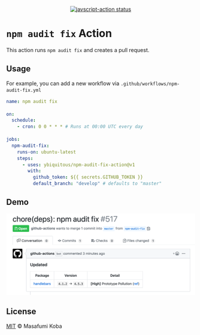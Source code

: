 <p align="center">
  <a href="https://github.com/ybiquitous/npm-audit-fix-action/actions"><img alt="javscript-action status" src="https://github.com/ybiquitous/npm-audit-fix-action/workflows/units-test/badge.svg"></a>
</p>

# `npm audit fix` Action

This action runs `npm audit fix` and creates a pull request.

## Usage

For example, you can add a new workflow via `.github/workflows/npm-audit-fix.yml`

```yaml
name: npm audit fix

on:
  schedule:
    - cron: 0 0 * * * # Runs at 00:00 UTC every day

jobs:
  npm-audit-fix:
    runs-on: ubuntu-latest
    steps:
      - uses: ybiquitous/npm-audit-fix-action@v1
        with:
          github_token: ${{ secrets.GITHUB_TOKEN }}
          default_branch: "develop" # defaults to "master"
```

## Demo

![A pull request for demo](demo.png)

## License

[MIT](LICENSE) © Masafumi Koba
